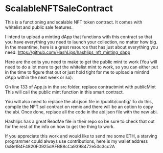 # ScalableNFTSaleContract
This is a functioning and scalable NFT token contract. It comes with whitelist and public sale features.

I intend to upload a minting dApp that functions with this contract so that you have everything you need to launch your collection, no matter how big. 
In the meantime, here is a great resource that has just about everything you need: https://github.com/HashLips/hashlips_nft_minting_dapp

Here are the edits you need to make to get the public mint to work (You will need to do a lot more to get the whitelist mint to work, so you can either put in the 
time to figure that out or just hold tight for me to upload a mintind dApp within the next week or so): 

On line 133 of App.js in the src folder, replace contractmint with publicMint
This will call the public mint function in this smart contract.

You will also need to replace the abi.json file in /publib/config/
To do this, compile the NFT.sol contract on remix and there will be an option to copy the abi. Once done, replace all the code in the abi.json file with the new abi.

Hashlips has a great ReadMe file in their repo so be sure to check that out for the rest of the info on how to get the thing to work.

If you appreciate this work and would like to send me some ETH, a starving programmer could always use contributions, here is my wallet address 0xBe1B4F4820F0925dAFB88cCa9398472e50c3cc2A
